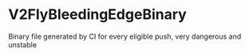 # V2FlyBleedingEdgeBinary
Binary file generated by CI for every eligible push, very dangerous and unstable
